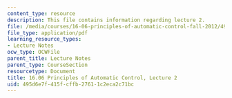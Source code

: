 ```yaml
---
content_type: resource
description: This file contains information regarding lecture 2.
file: /media/courses/16-06-principles-of-automatic-control-fall-2012/495d6e7f415fcffb27611c2eca2c71bc_MIT16_06F12_Lecture_2.pdf
file_type: application/pdf
learning_resource_types:
- Lecture Notes
ocw_type: OCWFile
parent_title: Lecture Notes
parent_type: CourseSection
resourcetype: Document
title: 16.06 Principles of Automatic Control, Lecture 2
uid: 495d6e7f-415f-cffb-2761-1c2eca2c71bc
---
```

